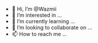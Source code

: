 - 👋 Hi, I’m @Wazmii
- 👀 I’m interested in ...
- 🌱 I’m currently learning ...
- 💞️ I’m looking to collaborate on ...
- 📫 How to reach me ...

<!---
Wazmii/Wazmii is a ✨ special ✨ repository because its `README.md` (this file) appears on your GitHub profile.
You can click the Preview link to take a look at your changes.
--->
